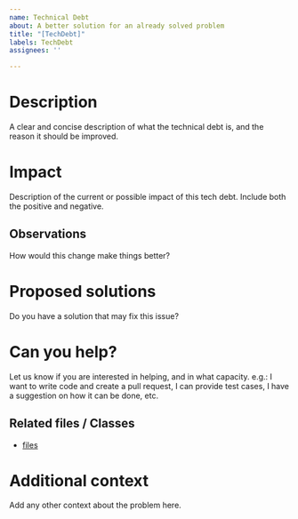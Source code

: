 ```yaml
---
name: Technical Debt
about: A better solution for an already solved problem
title: "[TechDebt]"
labels: TechDebt
assignees: ''

---
```


# Description 

A clear and concise description of what the technical debt is, and the reason it should be improved.

# Impact 

Description of the current or possible impact of this tech debt. Include both the positive and negative.

## Observations

How would this change make things better?

# Proposed solutions

Do you have a solution that may fix this issue?

# Can you help?

Let us know if you are interested in helping, and in what capacity. e.g.: I want to write code and create a pull request, I can provide test cases, I have a suggestion on how it can be done, etc.

## Related files / Classes

 - [files](url)

# Additional context

Add any other context about the problem here.
